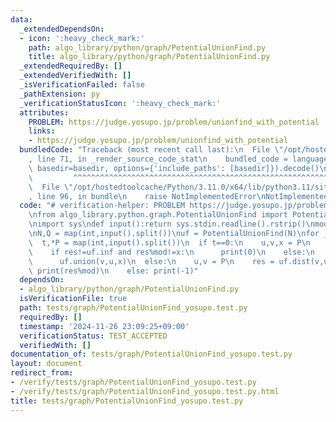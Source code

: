```yaml
---
data:
  _extendedDependsOn:
  - icon: ':heavy_check_mark:'
    path: algo_library/python/graph/PotentialUnionFind.py
    title: algo_library/python/graph/PotentialUnionFind.py
  _extendedRequiredBy: []
  _extendedVerifiedWith: []
  _isVerificationFailed: false
  _pathExtension: py
  _verificationStatusIcon: ':heavy_check_mark:'
  attributes:
    PROBLEM: https://judge.yosupo.jp/problem/unionfind_with_potential
    links:
    - https://judge.yosupo.jp/problem/unionfind_with_potential
  bundledCode: "Traceback (most recent call last):\n  File \"/opt/hostedtoolcache/Python/3.11.0/x64/lib/python3.11/site-packages/onlinejudge_verify/documentation/build.py\"\
    , line 71, in _render_source_code_stat\n    bundled_code = language.bundle(stat.path,\
    \ basedir=basedir, options={'include_paths': [basedir]}).decode()\n          \
    \         ^^^^^^^^^^^^^^^^^^^^^^^^^^^^^^^^^^^^^^^^^^^^^^^^^^^^^^^^^^^^^^^^^^^^^^^^^^^^^^^^^\n\
    \  File \"/opt/hostedtoolcache/Python/3.11.0/x64/lib/python3.11/site-packages/onlinejudge_verify/languages/python.py\"\
    , line 96, in bundle\n    raise NotImplementedError\nNotImplementedError\n"
  code: "# verification-helper: PROBLEM https://judge.yosupo.jp/problem/unionfind_with_potential\n\
    \nfrom algo_library.python.graph.PotentialUnionFind import PotentialUnionFind\n\
    \nimport sys\ndef input():return sys.stdin.readline().rstrip()\nmod = 998244353\n\
    \nN,Q = map(int,input().split())\nuf = PotentialUnionFind(N)\nfor _ in range(Q):\n\
    \  t,*P = map(int,input().split())\n  if t==0:\n    u,v,x = P\n    res = uf.dist(v,u)\n\
    \    if res!=uf.inf and res%mod!=x:\n      print(0)\n    else:\n      print(1)\n\
    \      uf.union(v,u,x)\n  else:\n    u,v = P\n    res = uf.dist(v,u)\n    if res!=uf.inf:\
    \ print(res%mod)\n    else: print(-1)"
  dependsOn:
  - algo_library/python/graph/PotentialUnionFind.py
  isVerificationFile: true
  path: tests/graph/PotentialUnionFind_yosupo.test.py
  requiredBy: []
  timestamp: '2024-11-26 23:09:25+09:00'
  verificationStatus: TEST_ACCEPTED
  verifiedWith: []
documentation_of: tests/graph/PotentialUnionFind_yosupo.test.py
layout: document
redirect_from:
- /verify/tests/graph/PotentialUnionFind_yosupo.test.py
- /verify/tests/graph/PotentialUnionFind_yosupo.test.py.html
title: tests/graph/PotentialUnionFind_yosupo.test.py
---
```

